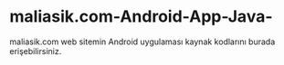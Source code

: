 # maliasik.com-Android-App-Java-
maliasik.com web sitemin Android uygulaması kaynak kodlarını burada erişebilirsiniz.
